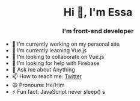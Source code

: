<h1 align="center">Hi 👋, I'm Essa</h1>
<h3 align="center">I'm front-end developer </h1>



- 🔭 I’m currently working on my personal site
- 🌱 I’m currently learning Vue.js
- 👯 I’m looking to collaborate on Vue.js
- 🤔 I’m looking for help with Firebase
- 💬 Ask me about Anything
- 📫 How to reach me: [Twitter](https://twitter.com/3ssasabbagh)
- 😄 Pronouns: He/Him
- ⚡ Fun fact: JavaScript never sleep() s

<!--
![Annotation 2020-03-30 103020](https://user-images.githubusercontent.com/50638748/105096472-29668900-5ab8-11eb-8fd2-f32b6cb1283a.jpg)

**essasabbagh/essasabbagh** is a ✨ _special_ ✨ repository because its `README.md` (this file) appears on your GitHub profile.
-->
